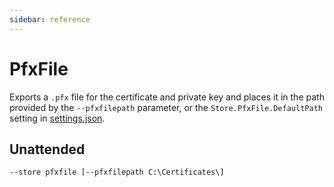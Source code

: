 ```yaml
---
sidebar: reference
---
```


# PfxFile
Exports a `.pfx` file for the certificate and private key and places it in 
the path provided by the `--pfxfilepath` parameter, or the `Store.PfxFile.DefaultPath` 
setting in [settings.json](/reference/settings). 

## Unattended
`--store pfxfile [--pfxfilepath C:\Certificates\]`